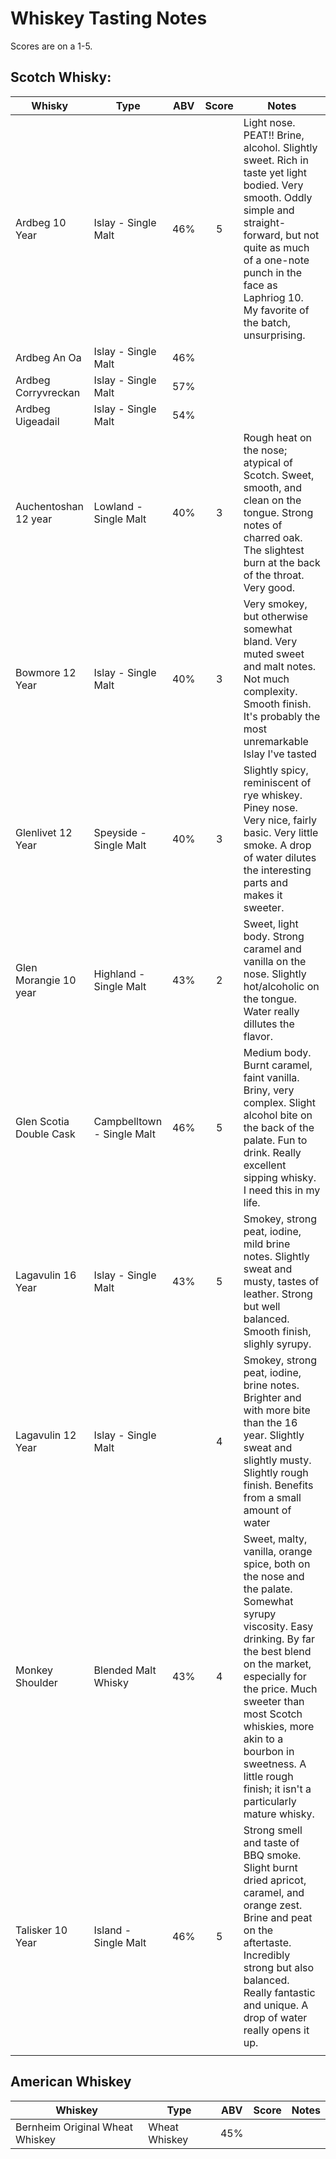# Whiskey Tasting Notes

Scores are on a 1-5. 

## Scotch Whisky:

| Whisky                  | Type                       | ABV | Score | Notes                                                                                                                                                                                                                                                                                                                     |
|-------------------------|----------------------------|:---:|:-----:|---------------------------------------------------------------------------------------------------------------------------------------------------------------------------------------------------------------------------------------------------------------------------------------------------------------------------|
| Ardbeg 10 Year          | Islay - Single Malt        | 46% | 5     | Light nose. PEAT!! Brine, alcohol. Slightly sweet. Rich in taste yet light bodied. Very smooth. Oddly simple and straight-forward, but not quite as much of a one-note punch in the face as Laphriog 10. My favorite of the batch, unsurprising.                                                                          |
| Ardbeg An Oa            | Islay - Single Malt        | 46% |       |                                                                                                                                                                                                                                                                                                                           |
| Ardbeg Corryvreckan     | Islay - Single Malt        | 57% |       |                                                                                                                                                                                                                                                                                                                           |
| Ardbeg Uigeadail        | Islay - Single Malt        | 54% |       |                                                                                                                                                                                                                                                                                                                           |
| Auchentoshan 12 year    | Lowland - Single Malt      | 40% | 3     | Rough heat on the nose; atypical of Scotch. Sweet, smooth, and clean on the tongue. Strong notes of charred oak. The slightest burn at the back of the throat. Very good.                                                                                                                                                 |
| Bowmore 12 Year         | Islay - Single Malt        | 40% | 3     | Very smokey, but otherwise somewhat bland. Very muted sweet and malt notes. Not much complexity. Smooth finish. It's probably the most unremarkable Islay I've tasted                                                                                                                                                     |
| Glenlivet 12 Year       | Speyside - Single Malt     | 40% | 3     | Slightly spicy, reminiscent of rye whiskey. Piney nose. Very nice, fairly basic. Very little smoke. A drop of water dilutes the interesting parts and makes it sweeter.                                                                                                                                                   |
| Glen Morangie 10 year   | Highland - Single Malt     | 43% | 2     | Sweet, light body. Strong caramel and vanilla on the nose. Slightly hot/alcoholic on the tongue. Water really dillutes the flavor.                                                                                                                                                                                        |
| Glen Scotia Double Cask | Campbelltown - Single Malt | 46% | 5     | Medium body. Burnt caramel, faint vanilla. Briny, very complex. Slight alcohol bite on the back of the palate. Fun to drink. Really excellent sipping whisky. I need this in my life.                                                                                                                                     |
| Lagavulin 16 Year       | Islay - Single Malt        | 43% | 5     | Smokey, strong peat, iodine, mild brine notes. Slightly sweat and musty, tastes of leather. Strong but well balanced. Smooth finish, slighly syrupy.                                                                                                                                                                      |
| Lagavulin 12 Year       | Islay - Single Malt        |     | 4     | Smokey, strong peat, iodine, brine notes. Brighter and with more bite than the 16 year. Slightly sweat and slightly musty. Slightly rough finish. Benefits from a small amount of water                                                                                                                                   |
| Monkey Shoulder         | Blended Malt Whisky        | 43% | 4     | Sweet, malty, vanilla, orange spice, both on the nose and the palate. Somewhat syrupy viscosity. Easy drinking. By far the best blend on the market, especially for the price. Much sweeter than most Scotch whiskies, more akin to a bourbon in sweetness. A little rough finish; it isn't a particularly mature whisky. |
| Talisker 10 Year        | Island - Single Malt       | 46% | 5     | Strong smell and taste of BBQ smoke. Slight burnt dried apricot, caramel, and orange zest. Brine and peat on the aftertaste. Incredibly strong but also balanced. Really fantastic and unique. A drop of water really opens it up.                                                                                        |
|                         |                            |     |       |                                                                                                                                                                                                                                                                                                                           |

## American Whiskey

| Whiskey                         | Type          | ABV | Score | Notes |
|---------------------------------|---------------|:---:|:-----:|-------|
| Bernheim Original Wheat Whiskey | Wheat Whiskey | 45% |       |       |
